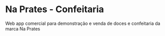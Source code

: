 # Na Prates - Confeitaria
Web app comercial para demonstração e venda de doces e confeitaria da marca Na Prates
